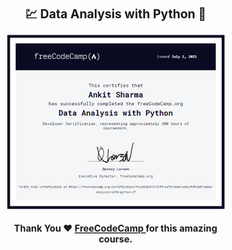 # <center> :chart: Data Analysis with Python :snake: </center>
<center>
<img src="/data_analysis_certification.PNG">
</center>

## <center> Thank You :heart: <a href="https://www.freecodecamp.org/learn"> FreeCodeCamp </a> for this amazing course. </center>